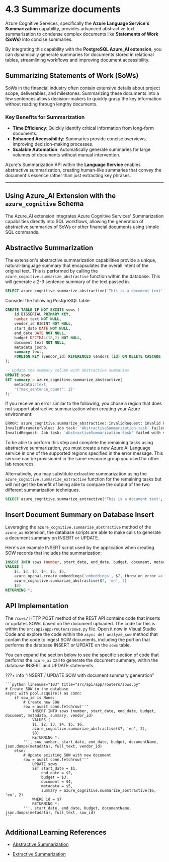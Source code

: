 # 4.3 Summarize documents

Azure Cognitive Services, specifically the **Azure Language Service's Summarization** capability, provides advanced abstractive text summarization to condense complex documents like **Statements of Work (SoWs)** into concise summaries.

By integrating this capability with the **PostgreSQL Azure_AI extension**, you can dynamically generate summaries for documents stored in relational tables, streamlining workflows and improving document accessibility.

## Summarizing Statements of Work (SoWs)

SoWs in the financial industry often contain extensive details about project scope, deliverables, and milestones. Summarizing these documents into a few sentences allows decision-makers to quickly grasp the key information without reading through lengthy documents.

### Key Benefits for Summarization

- **Time Efficiency**: Quickly identify critical information from long-form documents.
- **Enhanced Accessibility**: Summaries provide concise overviews, improving decision-making processes.
- **Scalable Automation**: Automatically generate summaries for large volumes of documents without manual intervention.

Azure's Summarization API within the **Language Service** enables abstractive summarization, creating human-like summaries that convey the document's essence rather than just extracting key phrases.

---

## Using Azure_AI Extension with the `azure_cognitive` Schema

The Azure_AI extension integrates Azure Cognitive Services' Summarization capabilities directly into SQL workflows, allowing the generation of abstractive summaries of SoWs or other financial documents using simple SQL commands.

## Abstractive Summarization

The extension's abstractive summarization capabilities provide a unique, natural-language summary that encapsulates the overall intent of the original text. This is performed by calling the `azure_cognitive.summarize_abstractive` function within the database. This will generate a 2-3 sentence summary of the text passed in.

```sql
SELECT azure_cognitive.summarize_abstractive('This is a document text', 'en', 2)
```

Consider the following PostgreSQL table:

```sql
CREATE TABLE IF NOT EXISTS sows (
    id BIGSERIAL PRIMARY KEY,
    number text NOT NULL,
    vendor_id BIGINT NOT NULL,
    start_date DATE NOT NULL,
    end_date DATE NOT NULL,
    budget DECIMAL(18,2) NOT NULL,
    document text NOT NULL,
    metadata jsonb,
    summary text,
    FOREIGN KEY (vendor_id) REFERENCES vendors (id) ON DELETE CASCADE
);
```

```sql
-- Update the summary column with abstractive summaries
UPDATE sows
SET summary = azure_cognitive.summarize_abstractive(
    metadata::text,
    '{"max_sentence_count": 2}'
);
```

If you receive an error similar to the following, you chose a region that does not support abstractive summarization when creating your Azure environment:

```bash
ERROR: azure_cognitive.summarize_abstractive: InvalidRequest: Invalid Request.
InvalidParameterValue: Job task: 'AbstractiveSummarization-task' failed with validation errors: ['Invalid Request.']
InvalidRequest: Job task: 'AbstractiveSummarization-task' failed with validation error: Document abstractive summarization is not supported in the region Central US. The supported regions are North Europe, East US, West US, UK South, Southeast Asia.
```

To be able to perform this step and complete the remaining tasks using abstractive summarization, you must create a new Azure AI Language service in one of the supported regions specified in the error message. This service can be provisioned in the same resource group you used for other lab resources.

Alternatively, you may substitute extractive summarization using the `azure_cognitive.summarize_extractive` function for the remaining tasks but will not get the benefit of being able to compare the output of the two different summarization techniques.

```sql
SELECT azure_cognitive.summarize_extractive('This is a document text', 'en', 2);
```

## Insert Document Summary on Database Insert

Leveraging the `azure_cognitive.summarize_abstractive` method of the `azure_ai` extension, the database scripts are able to make calls to generate a document summary on INSERT or UPDATE.

Here's an example INSERT script used by the application when creating SOW records that includes the summarization:

```sql
INSERT INTO sows (number, start_date, end_date, budget, document, metadata, embeddings, summary, vendor_id)
VALUES (
    $1, $2, $3, $4, $5, $6, 
    azure_openai.create_embeddings('embeddings', $7, throw_on_error => FALSE, max_attempts => 1000, retry_delay_ms => 2000),
    azure_cognitive.summarize_abstractive($7, 'en', 2)
    $8)
RETURNING *;
```

## API Implementation

The `/sows/` HTTP POST method of the REST API contains code that inserts or updates SOWs based on the document uploaded. The code for this is within the `src/api/app/routers/sows.py` file. Open it now in Visual Studio Code and explore the code within the `async def analyze_sow` method that contain the code to ingest SOW documents, including the portion that performs the database INSERT or UPDATE on the `sows` table.

You can expand the section below to see the specific section of code that performs the `azure_ai` call to generate the document summary, within the database INSERT and UPDATE statements.

???+ info "INSERT / UPDATE SOW with document summary generation"

    ```python linenums="103" title="src/api/app/routers/sows.py"
    # Create SOW in the database
    async with pool.acquire() as conn:
        if sow_id is None:
            # Create new SOW
            row = await conn.fetchrow('''
                INSERT INTO sows (number, start_date, end_date, budget, document, metadata, summary, vendor_id)
                VALUES (
                $1, $2, $3, $4, $5, $6, 
                azure_cognitive.summarize_abstractive($7, 'en', 2),
                $8)
                RETURNING *;
            ''', sow_number, start_date, end_date, budget, documentName, json.dumps(metadata), full_text, vendor_id)
        else:
            # Update existing SOW with new document
            row = await conn.fetchrow('''
                UPDATE sows
                SET start_date = $1,
                    end_date = $2,
                    budget = $3,
                    document = $4,
                    metadata = $5,
                    summary = azure_cognitive.summarize_abstractive($6, 'en', 2)
                WHERE id = $7
                RETURNING *;
            ''', start_date, end_date, budget, documentName, json.dumps(metadata), full_text, sow_id)
    ```

## Additional Learning References

- [Abstractive Summarization](https://learn.microsoft.com/azure/postgresql/flexible-server/generative-ai-azure-cognitive#azure_cognitivesummarize_abstractive)

- [Extractive Summarization](https://learn.microsoft.com/azure/postgresql/flexible-server/generative-ai-azure-cognitive#azure_cognitivesummarize_extractive)
